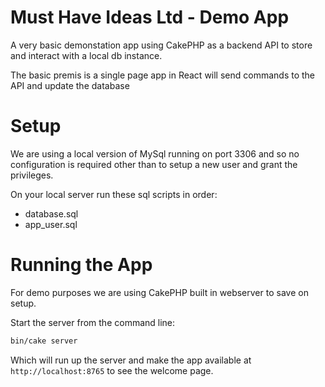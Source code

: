 # Must Have Ideas Ltd - Demo App

A very basic demonstation app using CakePHP as a backend API to store and interact with a local db instance.

The basic premis is a single page app in React will send commands to the API and update the database

# Setup
We are using a local version of MySql running on port 3306 and so no configuration is required other than
to setup a new user and grant the privileges.

On your local server run these sql scripts in order:
- database.sql
- app_user.sql

# Running the App
For demo purposes we are using CakePHP built in webserver to save on setup.  

Start the server from the command line:

```bash
bin/cake server
```

Which will run up the server and make the app available at 
`http://localhost:8765` to see the welcome page.
